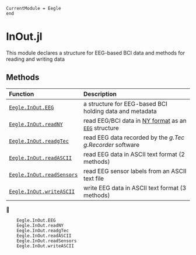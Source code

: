 ```@meta
CurrentModule = Eegle
end
```

# InOut.jl

This module declares a structure for EEG-based BCI data and methods for reading and writing data

## Methods

|  Function      |           Description             |
|:-----------------------|:----------------------------------|
| [`Eegle.InOut.EEG`](@ref) | a structure for EEG-based BCI holding data and metadata |
| [`Eegle.InOut.readNY`](@ref) | read EEG/BCI data in [NY format](#NY-format) as an [`EEG`](@ref) structure|
| [`Eegle.InOut.readgTec`](@ref) | read EEG data recorded by the *g.Tec g.Recorder* software |
| [`Eegle.InOut.readASCII`](@ref) | read EEG data in ASCII text format (2 methods)|
| [`Eegle.InOut.readSensors`](@ref) | read EEG sensor labels from an ASCII text file |
| [`Eegle.InOut.writeASCII`](@ref) | write EEG data in ASCII text format (3 methods) |
📖
```@docs
    Eegle.InOut.EEG
    Eegle.InOut.readNY
    Eegle.InOut.readgTec
    Eegle.InOut.readASCII
    Eegle.InOut.readSensors
    Eegle.InOut.writeASCII
```
